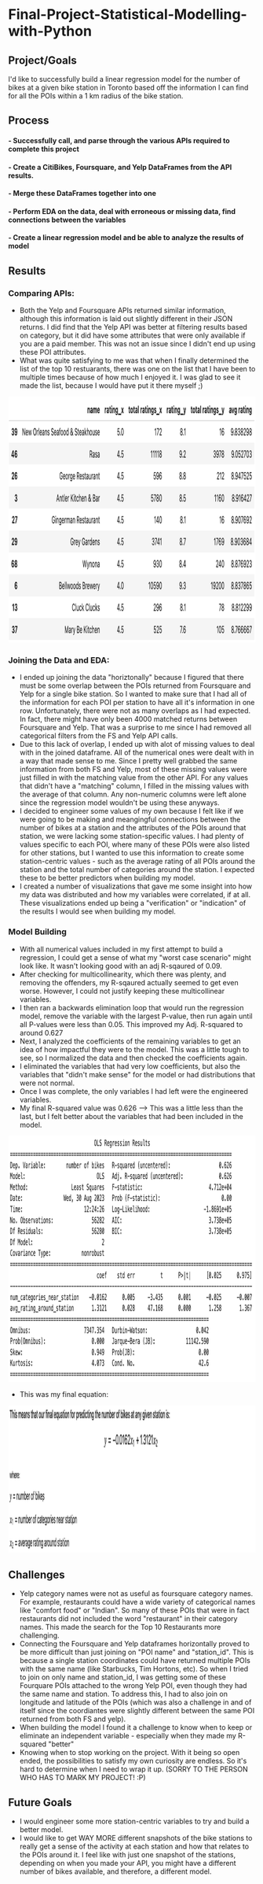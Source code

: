 # Final-Project-Statistical-Modelling-with-Python

## Project/Goals
I'd like to successfully build a linear regression model for the number of bikes at a given bike station in Toronto based off the information I can find for all the POIs within a 1 km radius of the bike station.  

## Process
#### - Successfully call, and parse through the various APIs required to complete this project
#### - Create a CitiBikes, Foursquare, and Yelp DataFrames from the API results.
#### - Merge these DataFrames together into one
#### - Perform EDA on the data, deal with erroneous or missing data, find connections between the variables
#### - Create a linear regression model and be able to analyze the results of model

## Results
### Comparing APIs:
- Both the Yelp and Foursquare APIs returned similar information, although this information is laid out slightly different in their JSON returns.  I did find that the Yelp API was better at filtering results based on category, but it did have some attributes that were only available if you are a paid member.  This was not an issue since I didn't end up using these POI attributes. 
- What was quite satisfying to me was that when I finally determined the list of the top 10 restuarants, there was one on the list that I have been to multiple times because of how much I enjoyed it.  I was glad to see it made the list, because I would have put it there myself ;)

<img src="images/top_ten_restaurants.png" alt="Top 10 Restaraunts" width="700" height="500">

### Joining the Data and EDA:
- I ended up joining the data "horiztonally" because I figured that there must be some overlap between the POIs returned from Foursquare and Yelp for a single bike station.  So I wanted to make sure that I had all of the information for each POI per station to have all it's information in one row.  Unfortunately, there were not as many overlaps as I had expected.  In fact, there might have only been 4000 matched returns between Foursquare and Yelp.  That was a surprise to me since I had removed all categorical filters from the FS and Yelp API calls.  
- Due to this lack of overlap, I ended up with alot of missing values to deal with in the joined dataframe.  All of the numerical ones were dealt with in a way that made sense to me. Since I pretty well grabbed the same information from both FS and Yelp, most of these missing values were just filled in with the matching value from the other API.  For any values that didn't have a "matching" column, I filled in the missing values with the average of that column.  Any non-numeric columns were left alone since the regression model wouldn't be using these anyways.
- I decided to engineer some values of my own because I felt like if we were going to be making and meangingful connections between the number of bikes at a station and the attributes of the POIs around that station, we were lacking some station-specific values.  I had plenty of values specific to each POI, where many of these POIs were also listed for other stations, but I wanted to use this information to create some station-centric values - such as the average rating of all POIs around the station and the total number of categories around the station.  I expected these to be better predictors when building my model.
- I created a number of visualizations that gave me some insight into how my data was distributed and how my variables were correlated, if at all.  These visualizations ended up being a "verification" or "indication" of the results I would see when building my model.

### Model Building
- With all numerical values included in my first attempt to build a regression, I could get a sense of what my "worst case scenario" might look like.  It wasn't looking good with an adj R-sqaured of 0.09.
- After checking for multicollinearity, which there was plenty, and removing the offenders, my R-sqaured actually seemed to get even worse.  However, I could not justify keeping these multicollinear variables.
- I then ran a backwards elimination loop that would run the regression model, remove the variable with the largest P-value, then run again until all P-values were less than 0.05.  This improved my Adj. R-squared to around 0.627
- Next, I analyzed the coefficients of the remaining variables to get an idea of how impactful they were to the model.  This was a little tough to see, so I normalized the data and then checked the coefficients again.
- I eliminated the variables that had very low coefficients, but also the variables that "didn't make sense" for the model or had distributions that were not normal.
- Once I was complete, the only variables I had left were the engineered variables.
- My final R-squared value was 0.626 --> This was a little less than the last, but I felt better about the variables that had been included in the model.

<img src="images/final_regression_results.png" alt="Final Regression Results" width="700" height="500">

- This was my final equation:

<img src="images/final_equation.png" alt="Final Equation" width="900" height="300">


## Challenges 
- Yelp category names were not as useful as foursquare category names.  For example, restaurants could have a wide variety of categorical names like "comfort food" or "Indian".  So many of these POIs that were in fact restaurants did not included the word "restaurant" in their category names.  This made the search for the Top 10 Restaurants more challenging. 
- Connecting the Foursquare and Yelp dataframes horizontally proved to be more difficult than just joining on "POI name" and "station_id".  This is because a single station coordinates could have returned multiple POIs with the same name (like Starbucks, Tim Hortons, etc).  So when I tried to join on only name and station_id, I was getting some of these Fourquare POIs attached to the wrong Yelp POI, even though they had the same name and station.  To address this, I had to also join on longitude and latitude of the POIs (which was also a challenge in and of itself since the coordiantes were slightly different between the same POI returned from both FS and yelp).
- When building the model I found it a challenge to know when to keep or eliminate an independent variable - especially when they made my R-squared "better"
- Knowing when to stop working on the project.  With it being so open ended, the possibilities to satisfy my own curiosity are endless.  So it's hard to determine when I need to wrap it up.  (SORRY TO THE PERSON WHO HAS TO MARK MY PROJECT! :P)

## Future Goals
- I would engineer some more station-centric variables to try and build a better model.
- I would like to get WAY MORE different snapshots of the bike stations to really get a sense of the activity at each station and how that relates to the POIs around it.  I feel like with just one snapshot of the stations, depending on when you made your API, you might have a different number of bikes available, and therefore, a different model.
